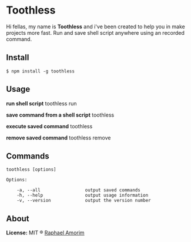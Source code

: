 # Toothless

Hi fellas, my name is **Toothless** and i've been created to help you in make projects more fast. Run and save shell script anywhere using an recorded command.

## Install

    $ npm install -g toothless

## Usage
**run shell script**
    toothless run <path>

**save command from a shell script**
    toothless <command name> <path>

**execute saved command**
    toothless <command name>

**remove saved command**
    toothless remove <command name>

## Commands

    toothless [options]

    Options:

        -a, --all                 output saved commands
        -h, --help                output usage information
        -v, --version             output the version number


## About

**License:** MIT ® [Raphael Amorim](https://github.com/raphamorim)
